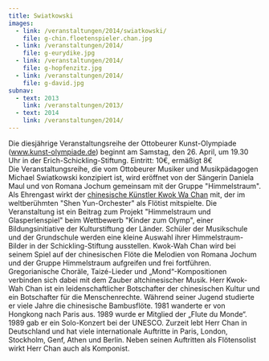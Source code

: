 ```yaml
---
title: Swiatkowski
images:
  - link: /veranstaltungen/2014/swiatkowski/
    file: g-chin.floetenspieler.chan.jpg
  - link: /veranstaltungen/2014/
    file: g-eurydike.jpg
  - link: /veranstaltungen/2014/
    file: g-hopfenzitz.jpg
  - link: /veranstaltungen/2014/
    file: g-david.jpg
subnav:
  - text: 2013
    link: /veranstaltungen/2013/
  - text: 2014
    link: /veranstaltungen/2014/
---
```


Die diesjährige Veranstaltungsreihe der Ottobeurer Kunst-Olympiade (www.kunst-olympiade.de) beginnt am Samstag, den 26. April, um 19.30  Uhr in der Erich-Schickling-Stiftung. 
Eintritt: 10€, ermäßigt 8€  
Die Veranstaltungsreihe, die vom Ottobeurer Musiker und Musikpädagogen Michael Swiatkowski  konzipiert ist, wird eröffnet von der Sängerin Daniela Maul und von Romana Jochum gemeinsam mit der Gruppe "Himmelstraum". Als Ehrengast wirkt der [chinesische Künstler Kwok Wa Chan](/veranstaltungen/2014/swiatkowski/chin.floete/) mit, der im weltberühmten "Shen Yun-Orchester"  als Flötist mitspielte. Die Veranstaltung ist ein Beitrag zum Projekt "Himmelstraum und Glasperlenspiel" beim Wettbewerb "Kinder zum Olymp", einer Bildungsinitiative der Kulturstiftung der Länder.  Schüler der Musikschule und der Grundschule werden eine kleine Auswahl ihrer Himmelstraum-Bilder in der Schickling-Stiftung ausstellen.
Kwok-Wah Chan wird bei seinem Spiel auf der chinesischen Flöte die Melodien von Romana Jochum und der Gruppe Himmelstraum aufgreifen und frei fortführen. Gregorianische Choräle, Taizé-Lieder und „Mond“-Kompositionen  verbinden sich dabei mit dem Zauber altchinesischer Musik.
Herr Kwok-Wah Chan ist ein leidenschaftlicher Botschafter der chinesischen Kultur und ein Botschafter für die Menschenrechte.
Während seiner Jugend studierte er viele Jahre die chinesische Bambusflöte.
1981 wanderte er von Hongkong nach Paris aus. 1989 wurde er Mitglied der „Flute du Monde“. 1989 gab er ein Solo-Konzert bei der UNESCO. Zurzeit lebt Herr Chan in Deutschland und hat viele internationale Auftritte in Paris, London, Stockholm, Genf, Athen und Berlin. Neben seinen Auftritten als Flötensolist wirkt Herr Chan  auch als Komponist. 
